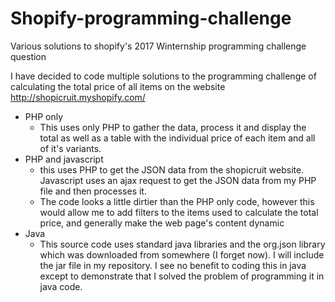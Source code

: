 # Shopify-programming-challenge
Various solutions to shopify's 2017 Winternship programming challenge question

I have decided to code multiple solutions to the programming challenge of calculating the total price of all items on the website http://shopicruit.myshopify.com/

- PHP only
  - This uses only PHP to gather the data, process it and display the total as well as a table with the individual price of each item and all of it's variants.  
- PHP and javascript
  - this uses PHP to get the JSON data from the shopicruit website.  Javascript uses an ajax request to get the JSON data from my PHP file and then processes it.  
  - The code looks a little dirtier than the PHP only code, however this would allow me to add filters to the items used to calculate the total price, and generally make the web page's content dynamic
- Java
  - This source code uses standard java libraries and the org.json library which was downloaded from somewhere (I forget now).  I will include the jar file in my repository.  I see no benefit to coding this in java except to demonstrate that I solved the problem of programming it in java code.  
